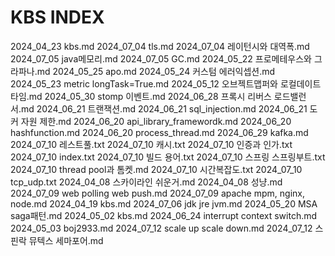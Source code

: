 # KBS INDEX 
2024_04_23        kbs.md
2024_07_04        tls.md
2024_07_04        레이턴시와 대역폭.md
2024_07_05        java메모리.md
2024_07_05        GC.md
2024_05_22        프로메테우스와 그라파나.md
2024_05_25        apo.md
2024_05_24        커스텀 에러익셉션.md
2024_05_23        metric longTask=True.md
2024_05_12        오브젝트맵퍼와 로컬데이트타임.md
2024_05_30        stomp 이벤트.md
2024_06_28        프록시 리버스 로드밸런서.md
2024_06_21        트랜잭션.md
2024_06_21        sql_injection.md
2024_06_21        도커 자원 제한.md
2024_06_20        api_library_framewordk.md
2024_06_20        hashfunction.md
2024_06_20        process_thread.md
2024_06_29        kafka.md
2024_07_10        레스트풀.txt
2024_07_10        캐시.txt
2024_07_10        인증과 인가.txt
2024_07_10        index.txt
2024_07_10        빌드 용어.txt
2024_07_10        스프링 스프링부트.txt
2024_07_10        thread pool과 톰켓.md
2024_07_10        시간복잡도.txt
2024_07_10        tcp_udp.txt
2024_04_08        스카이라인 쉬운거.md
2024_04_08        성냥.md
2024_07_09        web polling web push.md
2024_07_09        apache mpm, nginx, node.md
2024_04_19        kbs.md
2024_07_06        jdk jre jvm.md
2024_05_20        MSA saga패턴.md
2024_05_02        kbs.md
2024_06_24        interrupt context switch.md
2024_05_03        boj2933.md
2024_07_12        scale up scale down.md
2024_07_12        스핀락 뮤텍스 세마포어.md